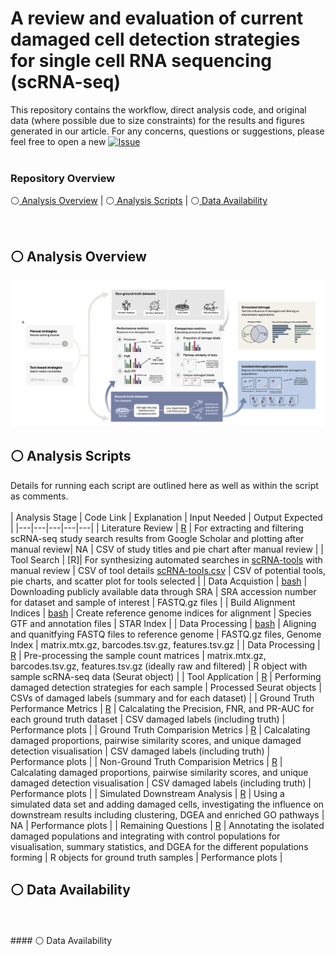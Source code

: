 # A review and evaluation of current damaged cell detection strategies for single cell RNA sequencing (scRNA-seq)

This repository contains the workflow, direct analysis code, and original data (where possible due to size constraints) for the results and figures generated in our article. For any concerns, questions or suggestions, please feel free to open a new  [![Issue](https://img.shields.io/badge/Issues-blue?style=flat&logo=github)](https://github.com/AlicenJoyHenning/DamageToolReviewArticle/issues)
<br>
<br>


### Repository Overview
⚪[  Analysis Overview](#-analysis-overview) | ⚪[  Analysis Scripts](#-analysis-scripts) | ⚪[  Data Availability](#-data-availability)   

<br>


## ⚪ Analysis Overview

![Alt text](https://github.com/AlicenJoyHenning/DamageToolReviewArticle/blob/main/Images/study_workflow.png)

## ⚪ Analysis Scripts
Details for running each script are outlined here as well as within the script as comments.
<br>
<br>
| Analysis Stage | Code Link | Explanation | Input Needed | Output Expected |
|---|---|---|---|---|
| Literature Review | [R](https://github.com/AlicenJoyHenning/bioinformatics/blob/main/R/paper_cellQC.rmd) | For extracting and filtering scRNA-seq study search results from Google Scholar and plotting after manual review| NA | CSV of study titles and pie chart after manual review |
| Tool Search | [R]| For synthesizing automated searches in [scRNA-tools](https://www.scrna-tools.org/) with manual review | CSV of tool details [scRNA-tools.csv]() | CSV of potential tools, pie charts, and scatter plot for tools selected |
| Data Acquistion | [bash](SRA) | Downloading publicly available data through SRA | SRA accession number for dataset and sample of interest | FASTQ.gz files | 
| Build Alignment Indices | [bash](STAR) | Create reference genome indices for alignment | Species GTF and annotation files | STAR Index | 
| Data Processing | [bash](STARsolo) | Aligning and quanitfying FASTQ files to reference genome | FASTQ.gz files, Genome Index | matrix.mtx.gz, barcodes.tsv.gz, features.tsv.gz | 
| Data Processing | [R](Seurat) | Pre-processing the sample count matrices | matrix.mtx.gz, barcodes.tsv.gz, features.tsv.gz (ideally raw and filtered) | R object with sample scRNA-seq data (Seurat object) | 
| Tool Application | [R](Seurat) | Performing damaged detection strategies for each sample | Processed Seurat objects | CSVs of damaged labels (summary and for each dataset) | 
| Ground Truth Performance Metrics | [R](Seurat) | Calcalating the Precision, FNR, and PR-AUC for each ground truth dataset | CSV damaged labels (including truth) | Performance plots | 
| Ground Truth Comparision Metrics | [R](Seurat) | Calcalating damaged proportions, pairwise similarity scores, and unique damaged detection visualisation | CSV damaged labels (including truth) | Performance plots | 
| Non-Ground Truth Comparision Metrics | [R](Seurat) | Calcalating damaged proportions, pairwise similarity scores, and unique damaged detection visualisation | CSV damaged labels (including truth) | Performance plots | 
| Simulated Downstream Analysis | [R](Seurat) | Using a simulated data set and adding damaged cells, investigating the influence on downstream results including clustering, DGEA and enriched GO pathways | NA | Performance plots | 
| Remaining Questions | [R](Seurat) | Annotating the isolated damaged populations and integrating with control populations for visualisation, summary statistics, and DGEA for the different populations forming | R objects for ground truth samples | Performance plots | 

## ⚪ Data Availability   

<br>
<br>
#### ⚪ Data Availability



